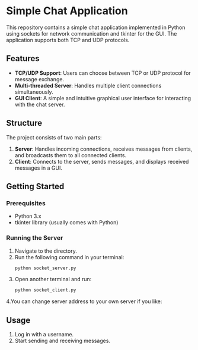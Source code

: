 # Simple Chat Application

This repository contains a simple chat application implemented in Python using sockets for network communication and tkinter for the GUI. The application supports both TCP and UDP protocols.

## Features

- **TCP/UDP Support**: Users can choose between TCP or UDP protocol for message exchange.
- **Multi-threaded Server**: Handles multiple client connections simultaneously.
- **GUI Client**: A simple and intuitive graphical user interface for interacting with the chat server.

## Structure

The project consists of two main parts:

1. **Server**: Handles incoming connections, receives messages from clients, and broadcasts them to all connected clients.
2. **Client**: Connects to the server, sends messages, and displays received messages in a GUI.

## Getting Started

### Prerequisites

- Python 3.x
- tkinter library (usually comes with Python)

### Running the Server

1. Navigate to the directory.
2. Run the following command in your terminal:
   ```bash
   python socket_server.py
3. Open another terminal and run:
   ```bash
   python socket_client.py
4.You can change server address to your own server if you like:


## Usage

1. Log in with a username.
2. Start sending and receiving messages.

